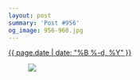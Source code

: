 ```yaml
---
layout: post
summary: 'Post #956'
og_image: 956-960.jpg
---
```


<div class="post">
 <time>
  <a href="/956">
   {{ page.date | date: "%B %-d, %Y" }}
  </a>
 </time>
 <a href="/956">
  <figure data-taken="10/7/2019">
   <img sizes="(min-width: 700px) 50vw, calc(100vw - 2rem)" src="{{ site.assets_url }}/956-480.jpg" srcset="{{ site.assets_url }}/956-240.jpg 240w, {{ site.assets_url }}/956-480.jpg 480w, {{ site.assets_url }}/956-720.jpg 720w, {{ site.assets_url }}/956-960.jpg 960w"/>
  </figure>
 </a>
</div>
